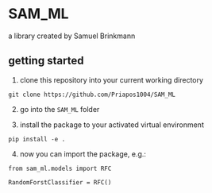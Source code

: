 # SAM_ML
a library created by Samuel Brinkmann

## getting started

1. clone this repository into your current working directory

```
git clone https://github.com/Priapos1004/SAM_ML
```

2. go into the `SAM_ML` folder

3. install the package to your activated virtual environment

```
pip install -e .
```

4. now you can import the package, e.g.:

```
from sam_ml.models import RFC

RandomForstClassifier = RFC()
```
